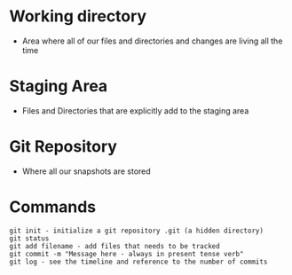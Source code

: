 # Working directory
- Area where all of our files and directories and changes are living all the time

# Staging Area
- Files and Directories that are explicitly add to the staging area

# Git Repository
- Where all our snapshots are stored


# Commands
    git init - initialize a git repository .git (a hidden directory)
    git status
    git add filename - add files that needs to be tracked
    git commit -m "Message here - always in present tense verb"
    git log - see the timeline and reference to the number of commits
